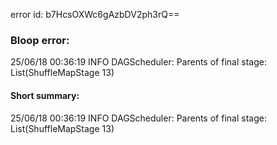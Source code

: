 error id: b7HcsOXWc6gAzbDV2ph3rQ==
### Bloop error:

25/06/18 00:36:19 INFO DAGScheduler: Parents of final stage: List(ShuffleMapStage 13)
#### Short summary: 

25/06/18 00:36:19 INFO DAGScheduler: Parents of final stage: List(ShuffleMapStage 13)